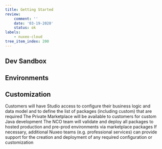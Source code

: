 ```yaml
---
title: Getting Started
review:
    comment: ''
    date: '03-19-2020'
    status: ok
labels:
    - nuxeo-cloud
tree_item_index: 200
---
```


##  Dev Sandbox



## Environments





## Customization

Customers will have Studio access to configure their business logic and data model and to define the list of packages (including custom) that are required
The Private Marketplace will be available to customers for custom Java development
The NCO team will validate and deploy all packages to hosted production and pre-prod environments via marketplace packages
If necessary, additional Nuxeo teams (e.g. professional services) can provide support for the creation and deployment of any required configuration or customization
